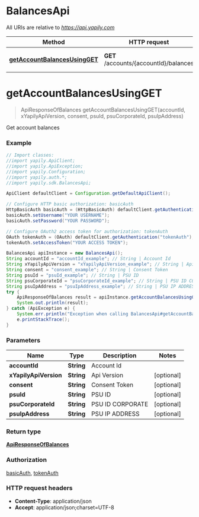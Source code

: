 # BalancesApi

All URIs are relative to *https://api.yapily.com*

Method | HTTP request | Description
------------- | ------------- | -------------
[**getAccountBalancesUsingGET**](BalancesApi.md#getAccountBalancesUsingGET) | **GET** /accounts/{accountId}/balances | Get account balances


<a name="getAccountBalancesUsingGET"></a>
# **getAccountBalancesUsingGET**
> ApiResponseOfBalances getAccountBalancesUsingGET(accountId, xYapilyApiVersion, consent, psuId, psuCorporateId, psuIpAddress)

Get account balances

### Example
```java
// Import classes:
//import yapily.ApiClient;
//import yapily.ApiException;
//import yapily.Configuration;
//import yapily.auth.*;
//import yapily.sdk.BalancesApi;

ApiClient defaultClient = Configuration.getDefaultApiClient();

// Configure HTTP basic authorization: basicAuth
HttpBasicAuth basicAuth = (HttpBasicAuth) defaultClient.getAuthentication("basicAuth");
basicAuth.setUsername("YOUR USERNAME");
basicAuth.setPassword("YOUR PASSWORD");

// Configure OAuth2 access token for authorization: tokenAuth
OAuth tokenAuth = (OAuth) defaultClient.getAuthentication("tokenAuth");
tokenAuth.setAccessToken("YOUR ACCESS TOKEN");

BalancesApi apiInstance = new BalancesApi();
String accountId = "accountId_example"; // String | Account Id
String xYapilyApiVersion = "xYapilyApiVersion_example"; // String | Api Version
String consent = "consent_example"; // String | Consent Token
String psuId = "psuId_example"; // String | PSU ID
String psuCorporateId = "psuCorporateId_example"; // String | PSU ID CORPORATE
String psuIpAddress = "psuIpAddress_example"; // String | PSU IP ADDRESS
try {
    ApiResponseOfBalances result = apiInstance.getAccountBalancesUsingGET(accountId, xYapilyApiVersion, consent, psuId, psuCorporateId, psuIpAddress);
    System.out.println(result);
} catch (ApiException e) {
    System.err.println("Exception when calling BalancesApi#getAccountBalancesUsingGET");
    e.printStackTrace();
}
```

### Parameters

Name | Type | Description  | Notes
------------- | ------------- | ------------- | -------------
 **accountId** | **String**| Account Id |
 **xYapilyApiVersion** | **String**| Api Version | [optional]
 **consent** | **String**| Consent Token | [optional]
 **psuId** | **String**| PSU ID | [optional]
 **psuCorporateId** | **String**| PSU ID CORPORATE | [optional]
 **psuIpAddress** | **String**| PSU IP ADDRESS | [optional]

### Return type

[**ApiResponseOfBalances**](ApiResponseOfBalances.md)

### Authorization

[basicAuth](../README.md#basicAuth), [tokenAuth](../README.md#tokenAuth)

### HTTP request headers

 - **Content-Type**: application/json
 - **Accept**: application/json;charset=UTF-8


